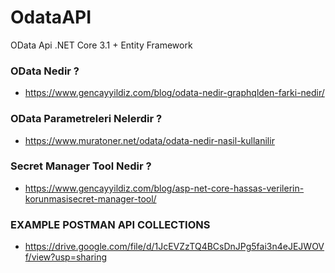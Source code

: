# OdataAPI
OData Api .NET Core 3.1 + Entity Framework

### OData Nedir ? 
- https://www.gencayyildiz.com/blog/odata-nedir-graphqlden-farki-nedir/

### OData Parametreleri Nelerdir ?
- https://www.muratoner.net/odata/odata-nedir-nasil-kullanilir

### Secret Manager Tool Nedir ?
- https://www.gencayyildiz.com/blog/asp-net-core-hassas-verilerin-korunmasisecret-manager-tool/

### EXAMPLE POSTMAN API COLLECTIONS

- https://drive.google.com/file/d/1JcEVZzTQ4BCsDnJPg5fai3n4eJEJWOVf/view?usp=sharing
